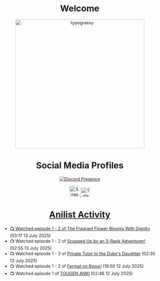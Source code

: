 <div align="center">

# Welcome
<a href="https://github.com/kawarimidoll/typograssy">
    <img alt="typograssy" src="https://typograssy.deno.dev/api?text=%E3%82%88%E3%81%86%E3%81%93%E3%81%9D%E3%81%BF%E3%81%AA%E3%81%95%E3%82%93%20-%20Sheby--&&l0=none&l1=82d9d0&l2=027353&l3=038c4c&l4=01402e&bg=none&frame=none&speed=100&comment=" width="421.99">
</a>

</div>

<div align="center">

# Social Media Profiles

[![Discord Presence](https://lanyard.cnrad.dev/api/612532963938271232)](https://discord.com/users/612532963938271232)


<a href="https://www.snapchat.com/add/a.sheby" title="Snapchat Profile">
    <img src="https://www.freepnglogos.com/uploads/snapchat-logo-png-0.png" width="35" alt="Snapchat Logo" />


<a href="https://t.me/ASheby" title="Telegram Profile">
    <img src="https://www.freepnglogos.com/uploads/telegram-logo-png-0.png" width="30" alt="Telegram Logo" />


</div>

<div align="center">

# Anilist Activity

</div>

<!-- ANILIST_ACTIVITY:start -->

-   📺 Watched episode 1 - 2 of [The Fragrant Flower Blooms With Dignity](https://anilist.co/anime/181444) (03:17 13 July 2025)
-   📺 Watched episode 1 - 2 of [Scooped Up by an S-Rank Adventurer!](https://anilist.co/anime/179885) (02:55 13 July 2025)
-   📺 Watched episode 1 - 3 of [Private Tutor to the Duke's Daughter](https://anilist.co/anime/170113) (02:30 13 July 2025)
-   📺 Watched episode 1 - 2 of [Fermat no Ryouri](https://anilist.co/anime/186003) (19:50 12 July 2025)
-   📺 Watched episode 1 of [TOUGEN ANKI](https://anilist.co/anime/177474) (02:46 12 July 2025)

<!-- ANILIST_ACTIVITY:end -->
